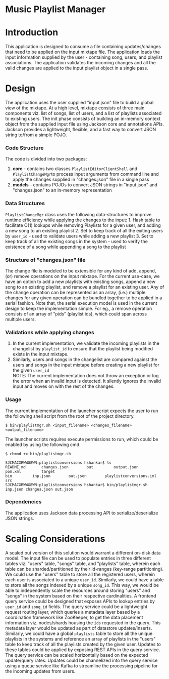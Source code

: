 # Music Playlist Manager
# Introduction
This application is designed to consume a file containing updates/changes that need to be applied on the input 
mixtape file. The application loads the input information supplied by the user - containing song, users, and playlist 
associations. The application validates the incoming changes and all the valid changes are applied to the input 
playlist object in a single pass. 

# Design

The application uses the user supplied "input.json" file to build a global view of the 
 mixtape. At a high level, mixtape consists of three main components viz. list of songs, list of users,
 and a list of playlists associated to existing users. The init phase consists of building an
 in-memory context object from the supplied input file using Jackson core and annotations APIs.
 Jackson provides a lightweight, flexible, and a fast way to convert JSON string to/from a simple POJO.
 
### **Code Structure**
    
   The code is divided into two packages:
        
   1. **core** - contains two classes `PlaylistEditorClientShell` and `PlaylistChangeMgr`to process input 
     arguments from command line and apply the changes supplied in "changes.json" file in a single pass
   2. **models** - contains POJOs to convert JSON strings in "input.json" and "changes.json" to an in-memory
     representation
        
### **Data Structures** 

   `PlaylistChangeMgr` class uses the following data-structures to improve runtime efficiency 
    while applying the changes to the input:
    1. Hash table to facilitate O(1) lookups while removing Playlists for a given user, and adding a new song to an existing playlist
    2. Set to keep track of all the exiting users by `user_id` - used to validate users while 
    adding a new playlist
    3. Set to keep track of all the existing songs in the system - used to verify the existence of a song while appending a song to the playlist

### **Structure of "changes.json" file**

   The change file is modeled to be extensible for any kind of add, append, (or) remove operations on the input mixtape.
     For the current use-case, we have an option to add a new playlists with existing songs, append a new song to an existing
     playlist, and remove a playlist for an existing user. Any of the change operation can be represented as an array, (i.e.)
     multiple changes for any given operation can be bundled together to be applied in a serial fashion. Note that, the serial execution
     model is used in the current design to keep the implementation simple. For eg., a remove operation consists of an array of "pids" (playlist ids), which could span across multiple users.
     
### **Validations while applying changes**

   1. In the current implementation, we validate the incoming playlists in the changelist by `playlist_id` to ensure 
    that the playlist being modified exists in the input mixtape. 
   2. Similarly, users and songs in the changelist are compared against the users and songs in the input mixtape before creating a new playlist for the given `user_id`  
    NOTE: The current implementation does not throw an exception or log the error when an invalid input is detected. It silently ignores the invalid input and moves on with the rest of the changes.  

### **Usage** 
 
   The current implementation of the launcher script expects the user to run the following shell script from the root of the project directory.
    
    $ bin/playlistmgr.sh <input_filename> <changes_filename> <output_filename>
    
   The launcher scripts requires execute permissions to run, which could be enabled by using the following cmd.
    
    $ chmod +x bin/playlistmgr.sh
 
    SJCMACXRWWG8WN:playlistconversions hshankar$ ls
    README.md		changes.json		out			output.json		pom.xml			target
    bin			inp.json		out.json		playlistconversions.iml	src
    SJCMACXRWWG8WN:playlistconversions hshankar$ bin/playlistmgr.sh inp.json changes.json out.json
 
 ### **Dependencies** 
 
   The application uses Jackson data processing API to serialize/deserialize JSON strings.
    

# Scaling Considerations

A scaled out version of this solution would warrant a different on-disk data model. The input file can be used to populate entries in three different
tables viz. "users" table, "songs" table, and "playlists" table, wherein each table can be sharded/partitioned by their id-ranges (key-range partitioning). 
We could use the "users" table to store all the registered users, wherein each user is associated to a unique `user_id`. Similarly, we could have a table to 
store all the songs indexed by a unique `song_id`. 
This way, we would be able to independently scale the resources around storing "users" and "songs" in the system based on their respective cardinalities. A frontend query service could be designed that exposes APIs to lookup entries by `user_id` and `song_id` fields.
The query service could be a lightweight request routing layer, which queries a metadata layer based by a coordination framework like ZooKeeper, to get the data placement information viz. nodes/shards housing the `ids` requested in the query.
This metadata layer would be updated as part of datastore updates/inserts. Similarly, we could have a global `playlists` table to store all the unique playlists in the systems and reference an array of playlists in the "users" table to keep track 
 of all the playlists created by the given user. Updates to these tables could be applied by exposing REST APIs in the query service.
 The query service can be scaled horizontally based on the expected update/query rates. Updates could be channelized into the query service using a queue service like Kafka to 
 streamline the processing pipeline for the incoming updates from users. 
 
  
 
 
